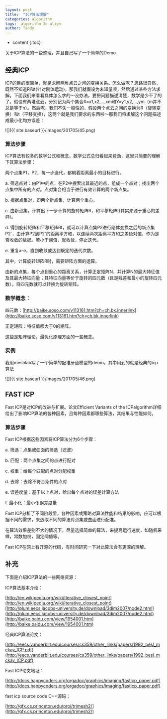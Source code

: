 ```yaml
---
layout: post
title:  "ICP算法理解"
categories: algorithm
tags:  algorithm 3d align
author: Tandy
---
```


* content
{:toc}

关于ICP算法的一些整理，并且自己写了一个简单的Demo




## 经典ICP

ICP的目的很简单，就是求解两堆点云之间的变换关系。怎么做呢？思路很自然，既然不知道R和t(针对刚体运动)，那我们就假设为未知量呗，然后通过某些方法求解。下面我们来看看具体怎么求的～没办法，要把问题描述清楚，数学是少不了的了。假设有两堆点云，分别记为两个集合X=x1,x2,...,xm和Y=y1,y2,...,ym（m并不总是等于n）。然后呢，我们不失一般性的，假设两个点云之间的变换为R（旋转变换）和t（平移变换），这两个就是我们要求的东西啦～那我们将求解这个问题描述成最小化均方误差： 


![]({{ site.baseurl }}/images/201705/45.png)

### 算法步骤
ICP算法有较多的数学公式和概念，数学公式总归看起来费劲，这里只简要的理解下其算法步骤：

两个点集P1，P2，每一步迭代，都朝着距离最小的目标进行。

a. 筛选点对：由P1中的点，在P2中搜索出其最近的点，组成一个点对；找出两个点集中所有的点对。点对集合相当于进行有效计算的两个新点集。

b. 根据点集对，即两个新点集，计算两个重心。

c. 由新点集，计算出下一步计算的旋转矩阵R，和平移矩阵t(其实来源于重心的差异)。

d. 得到旋转矩阵和平移矩阵Rt，就可以计算点集P2进行刚体变换之后的新点集P2\`，由计算P2到P2\`的距离平方和，以连续两次距离平方和之差绝对值，作为是否收敛的依据。若小于阈值，就收敛，停止迭代。

e. 重复a-e，直到收敛或达到既定的迭代次数。

其中，计算旋转矩阵R时，需要矩阵方面的运算。

由新的点集，每个点到重心的距离关系，计算正定矩阵N，并计算N的最大特征值及其最大特征向量；其特征向量等价于旋转的四元数（且是残差和最小的旋转四元数），将四元数就可以转换为旋转矩阵。

### 数学概念：

四元数：[http://baike.soso.com/v113161.htm?ch=ch.bk.innerlink](http://baike.soso.com/v113161.htm?ch=ch.bk.innerlink)

正定矩阵：特征值都大于0的矩阵。

这些是矩阵理论，最优化原理方面的一些概念。

### 实例

我用meshlab写了一个简单的配准牙齿模型的demo，其中用到的就是经典的icp算法

![]({{ site.baseurl }}/images/201705/46.png)


## FAST ICP

Fast ICP是对ICP的改进与扩展。论文Efficient Variants of the ICPalgorithm详细给出了影响ICP算法的各种因素，且每种因素都哪些算法，其结果与性能如何。

### 算法步骤

Fast ICP根据这些因素将ICP算法分为6个步骤：

a. 筛选：点集或曲面的筛选（滤波）

b. 匹配：两个点集之间的点进行配对

c. 权重：给每个匹配的点对分配权重

d. 去除：去除不符合条件的点对

e. 误差度量：基于以上点对，给出每个点对的误差计算方法

f. 最小化：最小化误差度量

Fast ICP分析了不同阶段里，各种因素或策略对算法性能和结果的影响。应可以根据不同的需求，来选取不同的算法对点集或曲面进行配准。

在算法效果差别不大的情况下，尽量选择简单的算法，来提高运行速度，如随机采样，常数加权，固定阈值等。

Fast ICP在网上有开源的代码，有时间研究一下对此算法会有更深的理解。


## 补充

下面是介绍ICP算法的一些网络资源：

ICP算法基本介绍：

[http://en.wikipedia.org/wiki/Iterative_closest_point](http://en.wikipedia.org/wiki/Iterative_closest_point)  
[http://plum.eecs.jacobs-university.de/download/3dim2007/node2.html](http://plum.eecs.jacobs-university.de/download/3dim2007/node2.html)  
[http://baike.baidu.com/view/1954001.htm](http://baike.baidu.com/view/1954001.htm)

经典ICP算法论文：

[http://eecs.vanderbilt.edu/courses/cs359/other_links/papers/1992_besl_mckay_ICP.pdf](http://eecs.vanderbilt.edu/courses/cs359/other_links/papers/1992_besl_mckay_ICP.pdf)

Fast ICP论文地址：

[http://docs.happycoders.org/orgadoc/graphics/imaging/fasticp_paper.pdf](http://docs.happycoders.org/orgadoc/graphics/imaging/fasticp_paper.pdf)

fast icp source code C++源码：

[http://gfx.cs.princeton.edu/proj/trimesh2/](http://gfx.cs.princeton.edu/proj/trimesh2/)